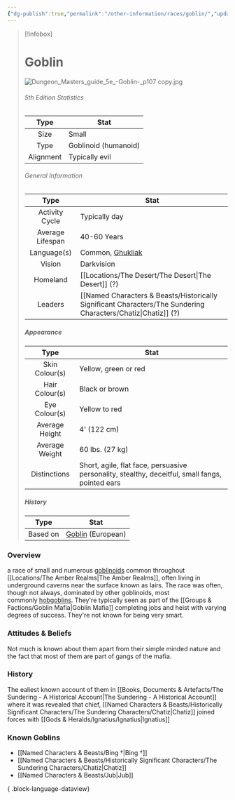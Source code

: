 ```yaml
---
{"dg-publish":true,"permalink":"/other-information/races/goblin/","updated":"2025-06-10T19:10:49.890+01:00"}
---
```



 >[!infobox]
> 
> #  Goblin
> ![Dungeon_Masters_guide_5e_-_Goblin_-_p107 copy.jpg](/img/user/Admin/Attachments/Dungeon_Masters_guide_5e_-_Goblin_-_p107%20copy.jpg)
> ###### 5th Edition Statistics
> 
>  Type | Stat |
> :----: | --- |
>  Size | Small |
>  Type | Goblinoid (humanoid)|
>  Alignment | Typically evil |
>  
> ###### General Information
> Type | Stat |
>  :----: | --- |
>  Activity Cycle | Typically day |
>  Average Lifespan | 40-60 Years |
>  Language(s) | Common, [Ghukliak](https://forgottenrealms.fandom.com/wiki/Ghukliak) |
>  Vision | Darkvision |
>  Homeland | [[Locations/The Desert/The Desert\|The Desert]] (?) |
>  Leaders | [[Named Characters & Beasts/Historically Significant  Characters/The Sundering Characters/Chatiz\|Chatiz]] (?) |
>
>##### Appearance
> Type | Stat |
>  :----: | --- |
>  Skin Colour(s) | Yellow, green or red |
>  Hair Colour(s) | Black or brown |
>  Eye Colour(s) | Yellow to red |
>  Average Height | 4' (122 cm) |
>  Average Weight | 60 lbs. (27 kg) |
>  Distinctions | Short, agile, flat face, persuasive personality, stealthy, deceitful, small fangs, pointed ears |
>
>##### History
>Type | Stat |
>  :----: | --- |
>  Based on | [Goblin](https://en.wikipedia.org/wiki/en:Goblin "wikipedia:en:Goblin") (European) |

### Overview
a race of small and numerous [goblinoids](https://forgottenrealms.fandom.com/wiki/Goblinoid "Goblinoid") common throughout [[Locations/The Amber Realms\|The Amber Realms]], often living in underground caverns near the surface known as lairs. The race was often, though not always, dominated by other goblinoids, most commonly [hobgoblins](https://forgottenrealms.fandom.com/wiki/Hobgoblin "Hobgoblin"). They're typically seen as part of the [[Groups & Factions/Goblin Mafia\|Goblin Mafia]] completing jobs and heist with varying degrees of success. They're not known for being very smart.

### Attitudes & Beliefs
Not much is known about them apart from their simple minded nature and the fact that most of them are part of gangs of the mafia.

### History
The ealiest known account of them in [[Books, Documents & Artefacts/The Sundering - A Historical Account\|The Sundering - A Historical Account]] where it was revealed that chief, [[Named Characters & Beasts/Historically Significant  Characters/The Sundering Characters/Chatiz\|Chatiz]] joined forces with [[Gods & Heralds/Ignatius/Ignatius\|Ignatius]]

### Known Goblins 
- [[Named Characters & Beasts/Bing †\|Bing †]]
- [[Named Characters & Beasts/Historically Significant  Characters/The Sundering Characters/Chatiz\|Chatiz]]
- [[Named Characters & Beasts/Jub\|Jub]]

{ .block-language-dataview}